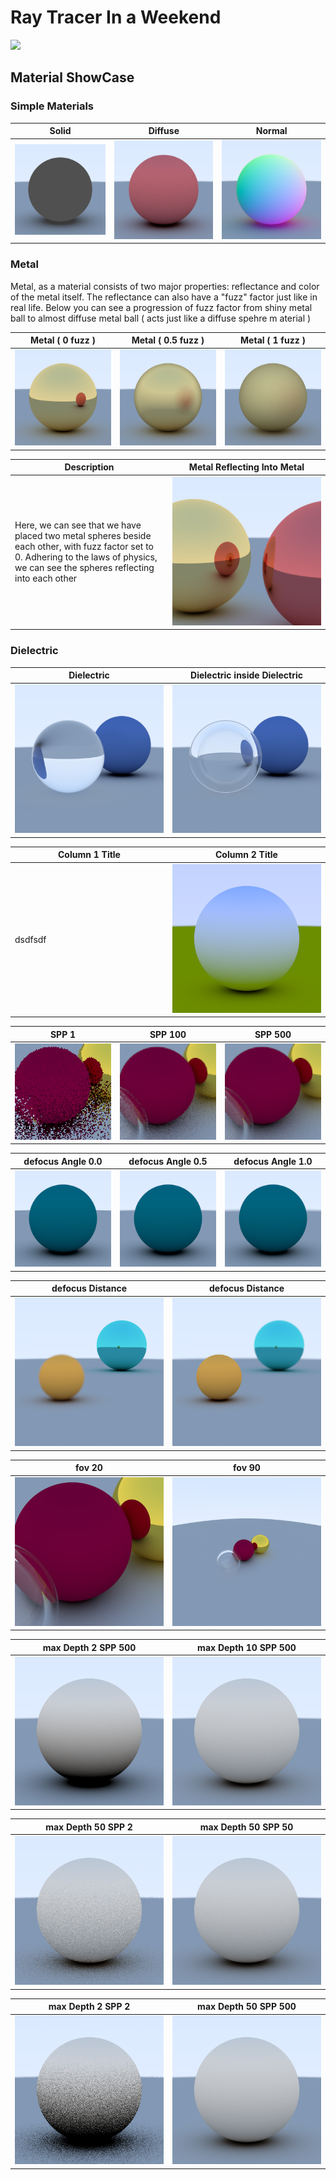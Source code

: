 # Ray Tracer In a Weekend

![](images/heroRender.png)

## Material ShowCase

### Simple Materials

| Solid | Diffuse | Normal |
|-------|---------|--------|
| ![](images/solid/render.png) | ![](images/diffuse/render.png) | ![](images/normal/render.png) |

### Metal

Metal, as a material consists of two major properties: reflectance and color of the metal itself. The reflectance can also have a "fuzz" factor just like in real life. Below you can see a progression of fuzz factor from shiny metal ball to almost diffuse metal ball ( acts just like a diffuse spehre m aterial )
<br>

| Metal ( 0 fuzz ) | Metal ( 0.5 fuzz ) | Metal ( 1 fuzz ) |
|-------|---------|--------|
| ![](images/metal/fuzz0.png) | ![](images/metal/fuzz0.5.png) | ![](images/metal/fuzz1.png) |

<div align="center">
<table>
    <thead>
    <tr>
      <th width="50%">Description</th>
      <th width="50%">Metal Reflecting Into Metal</th>
    </tr>
  </thead>
  <tbody>
  <tr>
    <td width="50%">
      Here, we can see that we have placed two metal spheres beside each other, with fuzz factor set to 0. Adhering to the laws of physics, we can see the spheres reflecting into each other
    </td>
    <td width="50%">
      <img src="images/metal/metalIntoMetalreflection.png" width="100%">
    </td>
  </tr>
    </tbody>
</table>
</div>

###  Dielectric
| Dielectric | Dielectric inside Dielectric |
|-------|---------|
| ![](images/dielectric/dielctric.png) | ![](images/dielectric/dielectricInsideDielectricReRender.png) |

<div align="center">
<table>
    <thead>
    <tr>
      <th width="50%">Column 1 Title</th>
      <th width="50%">Column 2 Title</th>
    </tr>
  </thead>
  <tbody>
  <tr>
    <td width="50%">
      dsdfsdf
    </td>
    <td width="50%">
      <img src="images/BouncedReflections/render.png" width="100%">
    </td>
  </tr>
    </tbody>
</table>
</div>

| SPP 1 | SPP 100 | SPP 500 |
|-------|---------|--------|
| ![](images/antiAliasing/spp1-upscaled.png) | ![](images/antiAliasing/spp100-upscaled.png) | ![](images/antiAliasing/spp500-upscaled.png) |

| defocus Angle 0.0 | defocus Angle 0.5 | defocus Angle 1.0 |
|-------|---------|--------|
| ![](images/defocusAngle/0.0.png) | ![](images/defocusAngle/0.5.png) | ![](images/defocusAngle/1.0.png) |


| defocus Distance | defocus Distance |
|-------|---------|
| ![](images/defocusDistance/render1.png) | ![](images/defocusDistance/render2.png) |

| fov 20 | fov 90 |
|-------|---------|
| ![](images/fov/20.png) | ![](images/fov/90.png) |

| max Depth 2 SPP 500 | max Depth 10 SPP 500|
|---------|--------|
| ![](images/maxDepth/maxdepth2samplerate500.png) | ![](images/maxDepth/maxdepth10samplerate500.png) |

| max Depth 50 SPP 2 | max Depth 50 SPP 50 | 
|--------------------|---------------------|
| ![](images/maxDepth/maxdepth50samplerate2.png) | ![](images/maxDepth/maxdepth50samplerate50.png) | 

| max Depth 2 SPP 2 | max Depth 50 SPP 500 |
|-------------------|----------------------|
| ![](images/maxDepth/maxdepth2samplerate2.png) | ![](images/maxDepth/maxdepth50samplerate500.png) |
